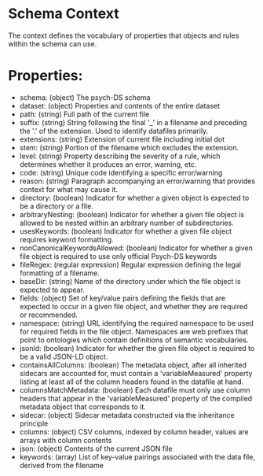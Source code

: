 # Schema Context

The context defines the vocabulary of properties that objects and rules within the schema can use.

# Properties:

- schema: (object) The psych-DS schema
- dataset: (object) Properties and contents of the entire dataset
- path: (string) Full path of the current file
- suffix: (string) String following the final '_' in a filename and preceding the '.' of the extension. Used to identify datafiles primarily.
- extensions: (string) Extension of current file including initial dot
- stem: (string) Portion of the filename which excludes the extension.
- level: (string) Property describing the severity of a rule, which determines whether it produces an error, warning, etc.
- code: (string) Unique code identifying a specific error/warning
- reason: (string) Paragraph accompanying an error/warning that provides context for what may cause it.
- directory: (boolean) Indicator for whether a given object is expected to be a directory or a file.
- arbitraryNesting: (boolean) Indicator for whether a given file object is allowed to be nested within an arbitrary number of subdirectories.
- usesKeywords: (boolean) Indicator for whether a given file object requires keyword formatting.
- nonCanonicalKeywordsAllowed: (boolean) Indicator for whether a given file object is required to use only official Psych-DS keywords
- fileRegex: (regular expression) Regular expression defining the legal formatting of a filename.
- baseDir: (string) Name of the directory under which the file object is expected to appear.
- fields: (object) Set of key/value pairs defining the fields that are expected to occur in a given file object, and whether they are required or recommended.
- namespace: (string) URL identifying the required namespace to be used for required fields in the file object. Namespaces are web prefixes that point to ontologies which contain definitions of semantic vocabularies.
- jsonld: (boolean) Indicator for whether the given file object is required to be a valid JSON-LD object.
- containsAllColumns: (boolean) The metadata object, after all inherited sidecars are accounted for, must contain a 'variableMeasured' property listing at least all of the column headers found in the datafile at hand.
- columnsMatchMetadata: (boolean) Each datafile must only use column headers that appear in the 'variableMeasured' property of the compiled metadata object that corresponds to it.
- sidecar: (object) Sidecar metadata constructed via the inheritance principle
- columns: (object) CSV columns, indexed by column header, values are arrays with column contents
- json: (object) Contents of the current JSON file
- keywords: (array) List of key-value pairings associated with the data file, derived from the filename